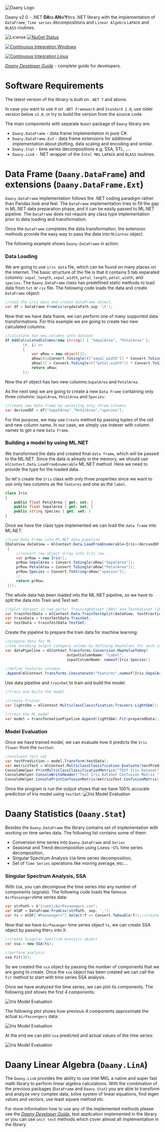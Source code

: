 ﻿![Daany Logo](./docs/img/daany_logo_small.png)

Daany v2.0 - .NET **DA**ta **AN**al**Y**tics .NET library with the implementation of `DataFrame`, `Time series` decompositions and `Linear Algebra` `LAPACK` and `BLASS` routines.


![License](https://img.shields.io/github/license/bhrnjica/Daany)
[![NuGet Status](https://img.shields.io/nuget/v/Daany.DataFrame?color=red&style=plastic)](https://www.nuget.org/packages/Daany.DataFrame/)

[![Continuous Integration Windows](https://github.com/bhrnjica/daany/actions/workflows/CI_dotnet.yml/badge.svg)](https://github.com/bhrnjica/daany/actions/workflows/CI_dotnet.yml)

[![Continuous Integration Linux](https://github.com/bhrnjica/daany/actions/workflows/CI_dotnet_Linux.yml/badge.svg)](https://github.com/bhrnjica/daany/actions/workflows/CI_dotnet_Linux.yml)

*[Daany Developer Guide](/docs/DevGuide/developer_guide.md)* - complete guide for developers.

# Software Requirements
The latest version of the library is built on `.NET 7` and above. 

In case you want to use it on `.NET Framework` and `Standard 2.0`, use older version below `v2.0`, or try to build the version from the source code. 

The main components with separate `NuGet` package of `Daany` library are:
- `Daany.DataFrame` - data frame implementation in pure C#.
- `Daany.DataFrame.Ext` - data frame extensions for additional implementation about plotting, data scaling and encoding and similar.
- `Daany.Stat` - time series decompositions e.g. SSA, STL, ....
- `Daany.LinA` - .NET wrapper of the  `Intel MKL` `LAPACK` and `BLASS` routines.

# Data Frame (`Daany.DataFrame`) and extensions (`Daany.DataFrame.Ext`)

`Daany.DataFrame` implementation follows the .NET coding paradigm rather than Pandas look and feel. The ``DataFrame`` implementation tries to fill the gap in ML.NET data preparation phase, and it can be easily passed to ML.NET pipeline. The `DataFrame` does not require any class type implementation prior to data loading and transformation.     

Once the `DataFrame` completes the data transformation, the extension methods provide the easy way to pass the data into `MLContex` object.

The following example shows `Daany.DataFrame` in action:

### Data Loading
We are going to use `iris data` file, which can be found on many places on the internet. The basic structure of the file is that it contains 5 tab separated columns: `sepal_length`,	`sepal_width`,	`petal_length`,	`petal_width`, and `species`.
The `Daany.DataFrame` class has predefined static methods to load data from `txt` or `csv` file. The following code loads the data and create `DataFrame` object:

```csharp
//read the iris data and create DataFrame object. 
var df = DataFrame.FromCsv(orgdataPath,sep:'\t');
```
Now that we have data frame, we can perform one of many supported data transformations. For this example we are going to create two new calculated columns:
```csharp
//calculate two new columns into dataset
df.AddCalculatedColumns(new string[] { "SepalArea", "PetalArea" }, 
        (r, i) =>
        {
            var aRow = new object[2];
            aRow[0]=Convert.ToSingle(r["sepal_width"]) * Convert.ToSingle(r["sepal_length"]);
            aRow[1] = Convert.ToSingle(r["petal_width"]) * Convert.ToSingle(r["petal_length"]);
            return aRow;
        });

```
Now the `df` object has two new columns:`SepalArea` and `PetalArea`. 

As the next step we are going to create a new `Data Frame` containing only three columns: `SepalArea`, `PetalArea` and `Species`:
```csharp
//create new data-frame by selecting only three columns
var derivedDF = df["SepalArea","PetalArea","species"];
```
For this purpose, we may use `Create` method by passing tuples of the old and new column name. In our case, we simply use indexer with column names to get a new `Data Frame`.

### Building a model by using ML.NET
We transformed the data and created final `data frame`, which will be passed to the ML.NET. Since the data is already in the memory, we should use `mlContext.Data.LoadFromEnumerable` ML.NET method. Here we need to provide the type for the loaded data. 

So let's create the `Iris` class with only three properties since we want to use only two columns as the `features` and one as the `label`. 
```csharp
class Iris
{
    public float PetalArea { get; set; }
    public float SepalArea { get; set; }
    public string Species { get; set; }
}
```
Once we have the class type implemented we can load the `data frame` into ML.NET:
```csharp
//Load Data Frame into Ml.NET data pipeline
IDataView dataView = mlContext.Data.LoadFromEnumerable<Iris>(derivedDF.GetEnumerator<Iris>((oRow) =>
 {
     //convert row object array into Iris row               
     var prRow = new Iris();
     prRow.SepalArea = Convert.ToSingle(oRow["SepalArea"]);
     prRow.PetalArea = Convert.ToSingle(oRow["PetalArea"]);
     prRow.Species = Convert.ToString(oRow["species"]);
     //
     return prRow;
 }));
```
The whole data has been loaded into the ML.NET pipeline, so we have to split the data into Train and Test set:
```csharp
//Split dataset in two parts: TrainingDataset (80%) and TestDataset (20%)
var trainTestData = mlContext.Data.TrainTestSplit(dataView, testFraction: 0.1);
var trainData = trainTestData.TrainSet;
var testData = trainTestData.TestSet;
```
Create the pipeline to prepare the train data for machine learning:
```csharp
//prepare data for ML
//one encoding output category column by defining KeyValues for each category
var dataPipeline = mlContext.Transforms.Conversion.MapValueToKey(
                            outputColumnName: "Label", 
                            inputColumnName: nameof(Iris.Species))
                
//define features columns
.Append(mlContext.Transforms.Concatenate("Features",nameof(Iris.SepalArea), nameof(Iris.PetalArea)));

```
Use data pipeline and `trainSet` to train and build the model. 
```csharp
//train and build the model

//create Trainer
var lightGbm = mlContext.MulticlassClassification.Trainers.LightGbm();

//train the ML model
var model = transformationPipeline.Append(lightGbm).Fit(preparedData);
```
### Model Evaluation
Once we have trained model, we can evaluate how it predicts the `Iris flower` from the  `testSet`:
```csharp
//evaluate test set
var testPrediction = model.Transform(testData);
var metricsTest = mlContext.MulticlassClassification.Evaluate(testPrediction);
ConsoleHelper.PrintMultiClassClassificationMetrics("TEST Iris Dataset", metricsTest);
ConsoleHelper.ConsoleWriteHeader("Test Iris DataSet Confusion Matrix ");
ConsoleHelper.ConsolePrintConfusionMatrix(metricsTest.ConfusionMatrix);
```
Once the program is run the output shows that we have 100% accurate prediction of Iris model using `testSet`:
![Iris Model Evaluation](./docs/img/2019-09-22_20-23-39.png)

# Daany Statistics (`Daany.Stat`)
Besides the `Daany.DataFrame` the library contains set of implementation with working on time series data. The following list contains some of them: 
- Conversion time series into `Daany.DataFrame` and `Series`
- Seasonal and Trend decomposition using Loess -`STL` time series decomposition,
- Singular Spectrum Analysis  `SSA` time series decomposition,
- Set of `Time Series` operations like moving average, etc....

### Singular Spectrum Analysis, SSA

With `SSA`, you can decompose the time series into any number of components (signals). The following code loads the famous `AirPassengers`time series data:

```csharp
var strPath = $"{root}/AirPassengers.csv";
var mlDF = DataFrame.FromCsv(strPath, sep: ',');
var ts = mlDF["#Passengers"].Select(f => Convert.ToDouble(f));//create time series from data frame
```
Now that we have `AirPasanger` time series object `ts`, we can create SSA object by passing the`ts` into it:
```csharp
//create Singular Spectrum Analysis object
var ssa = new SSA(ts);

//perform analysis
ssa.Fit(36);
```
So we created the `ssa` object by passing the number of components that we are going to create. Once the `ssa` object has been created we can call the ```Fit``` method to start with time series SSA analysis.

Once we have analyzed the time series, we can plot its components. The following plot shows the first 4 components:

![Iris Model Evaluation](./docs/img/2019-09-24_22-03-27.png)

The following plot shows how previous 4 components approximate the actual `AirPassengers` data:


![Iris Model Evaluation](./docs/img/2019-09-24_22-04-57.png)

At the end we can plot `ssa` predicted and actual values of the time series:

![Iris Model Evaluation](./docs/img/2019-09-24_22-05-18.png)

# Daany Linear Algebra (`Daany.LinA`)

The `Daany.LinA` provides the ability to use Intel MKL a native and super fast math library to perform linear algebra calculations. With the combination of the previous packages (`DataFrame` and `Daany.Stat`) you are able to transform and analyze very complex data, solve system of linear equations, find eigen values and vectors, use least square method etc. 

For more information how to use any of the implemented methods please see the *[Daany Developer Guide](/docs/DevGuide/developer_guide.md)*, test application implemented in the library  or you can use `unit test` methods which cover almost all implementation in the library. 
